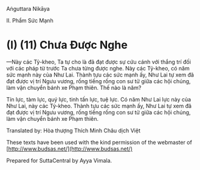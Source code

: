 Aṅguttara Nikāya

II. Phẩm Sức Mạnh

# (I) (11) Chưa Ðược Nghe

—Này các Tỷ-kheo, Ta tự cho là đã đạt được sự cứu cánh với thắng trí đối với các pháp từ trước Ta chưa từng được nghe. Này các Tỷ-kheo, có năm sức mạnh này của Như Lai. Thành tựu các sức mạnh ấy, Như Lai tự xem đã đạt được vị trí Ngưu vương, rống tiếng rống con sư tử giữa các hội chúng, làm vận chuyển bánh xe Phạm thiên. Thế nào là năm?

Tín lực, tàm lực, quý lực, tinh tấn lực, tuệ lực. Có năm Như Lai lực này của Như Lai, này các Tỷ-kheo. Thành tựu các sức mạnh ấy, Như Lai tự xem đã đạt được vị trí Ngưu vương, rống tiếng rống con sư tử giữa các hội chúng, làm vận chuyển bánh xe Phạm thiên.

Translated by: Hòa thượng Thích Minh Châu dịch Việt

These texts have been used with the kind permission of the webmaster of [http://www.budsas.net/](http://www.budsas.net/)

Prepared for SuttaCentral by Ayya Vimala.